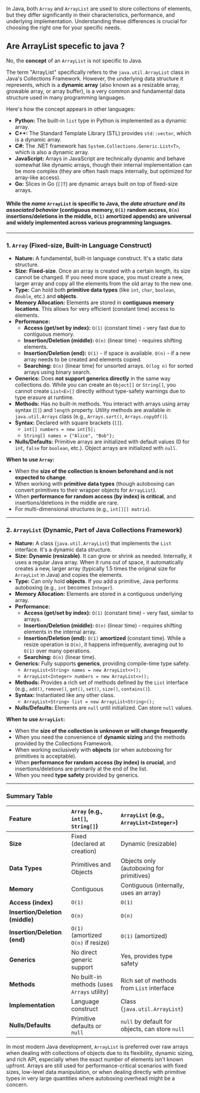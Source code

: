 In Java, both `Array` and `ArrayList` are used to store collections of elements, but they differ significantly in their characteristics, performance, and underlying implementation. Understanding these differences is crucial for choosing the right one for your specific needs.

## Are ArrayList specefic to java ?
No, the **concept** of an `ArrayList` is not specific to Java.

The term "ArrayList" specifically refers to the `java.util.ArrayList` class in Java's Collections Framework. However, the underlying data structure it represents, which is a **dynamic array** (also known as a resizable array, growable array, or array buffer), is a very common and fundamental data structure used in many programming languages.

Here's how the concept appears in other languages:

* **Python:** The built-in `list` type in Python is implemented as a dynamic array.
* **C++:** The Standard Template Library (STL) provides `std::vector`, which is a dynamic array.
* **C#:** The .NET framework has `System.Collections.Generic.List<T>`, which is also a dynamic array.
* **JavaScript:** Arrays in JavaScript are technically dynamic and behave somewhat like dynamic arrays, though their internal implementation can be more complex (they are often hash maps internally, but optimized for array-like access).
* **Go:** Slices in Go (`[]T`) are dynamic arrays built on top of fixed-size arrays.

#### While the *name* `ArrayList` is specific to Java, the *data structure and its associated behavior* (contiguous memory, `O(1)` random access, `O(n)` insertions/deletions in the middle, `O(1)` amortized appends) are universal and widely implemented across various programming languages.
---



### 1. `Array` (Fixed-size, Built-in Language Construct)

* **Nature:** A fundamental, built-in language construct. It's a static data structure.
* **Size:** **Fixed-size**. Once an array is created with a certain length, its size cannot be changed. If you need more space, you must create a new, larger array and copy all the elements from the old array to the new one.
* **Type:** Can hold both **primitive data types** (like `int`, `char`, `boolean`, `double`, etc.) and **objects**.
* **Memory Allocation:** Elements are stored in **contiguous memory locations**. This allows for very efficient (constant time) access to elements.
* **Performance:**
    * **Access (get/set by index):** `O(1)` (constant time) - very fast due to contiguous memory.
    * **Insertion/Deletion (middle):** `O(n)` (linear time) - requires shifting elements.
    * **Insertion/Deletion (end):** `O(1)` - if space is available. `O(n)` - if a new array needs to be created and elements copied.
    * **Searching:** `O(n)` (linear time) for unsorted arrays. `O(log n)` for sorted arrays using binary search.
* **Generics:** Does **not support generics directly** in the same way collections do. While you can create an `Object[]` or `String[]`, you cannot create `List<E>[]` directly without type-safety warnings due to type erasure at runtime.
* **Methods:** Has no built-in methods. You interact with arrays using array syntax (`[]`) and `length` property. Utility methods are available in `java.util.Arrays` class (e.g., `Arrays.sort()`, `Arrays.copyOf()`).
* **Syntax:** Declared with square brackets (`[]`).
    * `int[] numbers = new int[5];`
    * `String[] names = {"Alice", "Bob"};`
* **Nulls/Defaults:** Primitive arrays are initialized with default values (0 for `int`, `false` for `boolean`, etc.). Object arrays are initialized with `null`.

**When to use `Array`:**

* When the **size of the collection is known beforehand and is not expected to change**.
* When working with **primitive data types** (though autoboxing can convert primitives to their wrapper objects for `ArrayList`).
* When **performance for random access (by index) is critical**, and insertions/deletions in the middle are rare.
* For multi-dimensional structures (e.g., `int[][] matrix`).

---

### 2. `ArrayList` (Dynamic, Part of Java Collections Framework)

* **Nature:** A class (`java.util.ArrayList`) that implements the `List` interface. It's a dynamic data structure.
* **Size:** **Dynamic (resizable)**. It can grow or shrink as needed. Internally, it uses a regular Java array. When it runs out of space, it automatically creates a new, larger array (typically 1.5 times the original size for `ArrayList` in Java) and copies the elements.
* **Type:** Can only hold **objects**. If you add a primitive, Java performs autoboxing (e.g., `int` becomes `Integer`).
* **Memory Allocation:** Elements are stored in a contiguous underlying array.
* **Performance:**
    * **Access (get/set by index):** `O(1)` (constant time) - very fast, similar to arrays.
    * **Insertion/Deletion (middle):** `O(n)` (linear time) - requires shifting elements in the internal array.
    * **Insertion/Deletion (end):** `O(1)` **amortized** (constant time). While a resize operation is `O(n)`, it happens infrequently, averaging out to `O(1)` over many operations.
    * **Searching:** `O(n)` (linear time).
* **Generics:** Fully supports **generics**, providing compile-time type safety.
    * `ArrayList<String> names = new ArrayList<>();`
    * `ArrayList<Integer> numbers = new ArrayList<>();`
* **Methods:** Provides a rich set of methods defined by the `List` interface (e.g., `add()`, `remove()`, `get()`, `set()`, `size()`, `contains()`).
* **Syntax:** Instantiated like any other class.
    * `ArrayList<String> list = new ArrayList<String>();`
* **Nulls/Defaults:** Elements are `null` until initialized. Can store `null` values.

**When to use `ArrayList`:**

* When the **size of the collection is unknown or will change frequently**.
* When you need the convenience of **dynamic sizing** and the methods provided by the Collections Framework.
* When working exclusively with **objects** (or when autoboxing for primitives is acceptable).
* When **performance for random access (by index) is crucial**, and insertions/deletions are primarily at the end of the list.
* When you need **type safety** provided by generics.

---

### Summary Table

| Feature          | `Array` (e.g., `int[]`, `String[]`)      | `ArrayList` (e.g., `ArrayList<Integer>`)              |
| :--------------- | :--------------------------------------- | :---------------------------------------------------- |
| **Size** | Fixed (declared at creation)             | Dynamic (resizable)                                   |
| **Data Types** | Primitives and Objects                   | Objects only (autoboxing for primitives)              |
| **Memory** | Contiguous                               | Contiguous (internally, uses an array)                |
| **Access (index)** | `O(1)`                                   | `O(1)`                                                |
| **Insertion/Deletion (middle)** | `O(n)`                                   | `O(n)`                                                |
| **Insertion/Deletion (end)** | `O(1)` (amortized `O(n)` if resize)     | `O(1)` (amortized)                                    |
| **Generics** | No direct generic support                | Yes, provides type safety                             |
| **Methods** | No built-in methods (uses `Arrays` utility) | Rich set of methods from `List` interface             |
| **Implementation** | Language construct                       | Class (`java.util.ArrayList`)                         |
| **Nulls/Defaults** | Primitive defaults or `null`             | `null` by default for objects, can store `null`       |

In most modern Java development, `ArrayList` is preferred over raw arrays when dealing with collections of objects due to its flexibility, dynamic sizing, and rich API, especially when the exact number of elements isn't known upfront. Arrays are still used for performance-critical scenarios with fixed sizes, low-level data manipulation, or when dealing directly with primitive types in very large quantities where autoboxing overhead might be a concern.